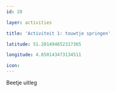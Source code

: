 ```yaml
---
id: 28

layer: activities

title: 'Activiteit 1: touwtje springen'

latitude: 51.201494652317365

longitude: 4.850143473134511

icon:
---
```


Beetje uitleg
